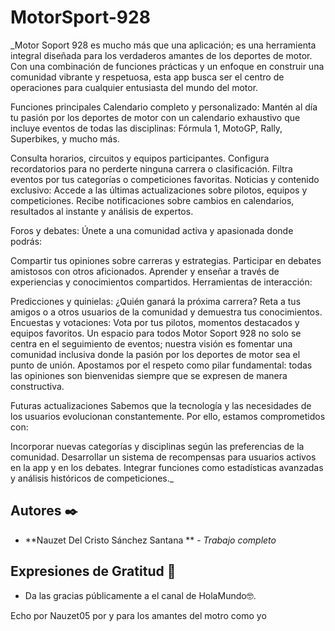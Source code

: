 # MotorSport-928

_Motor Soport 928 es mucho más que una aplicación; es una herramienta integral diseñada para los verdaderos amantes de los deportes de motor. Con una combinación de funciones prácticas y un enfoque en construir una comunidad vibrante y respetuosa, esta app busca ser el centro de operaciones para cualquier entusiasta del mundo del motor.

Funciones principales
Calendario completo y personalizado:
Mantén al día tu pasión por los deportes de motor con un calendario exhaustivo que incluye eventos de todas las disciplinas: Fórmula 1, MotoGP, Rally, Superbikes, y mucho más.

Consulta horarios, circuitos y equipos participantes.
Configura recordatorios para no perderte ninguna carrera o clasificación.
Filtra eventos por tus categorías o competiciones favoritas.
Noticias y contenido exclusivo:
Accede a las últimas actualizaciones sobre pilotos, equipos y competiciones. Recibe notificaciones sobre cambios en calendarios, resultados al instante y análisis de expertos.

Foros y debates:
Únete a una comunidad activa y apasionada donde podrás:

Compartir tus opiniones sobre carreras y estrategias.
Participar en debates amistosos con otros aficionados.
Aprender y enseñar a través de experiencias y conocimientos compartidos.
Herramientas de interacción:

Predicciones y quinielas: ¿Quién ganará la próxima carrera? Reta a tus amigos o a otros usuarios de la comunidad y demuestra tus conocimientos.
Encuestas y votaciones: Vota por tus pilotos, momentos destacados y equipos favoritos.
Un espacio para todos
Motor Soport 928 no solo se centra en el seguimiento de eventos; nuestra visión es fomentar una comunidad inclusiva donde la pasión por los deportes de motor sea el punto de unión. Apostamos por el respeto como pilar fundamental: todas las opiniones son bienvenidas siempre que se expresen de manera constructiva.

Futuras actualizaciones
Sabemos que la tecnología y las necesidades de los usuarios evolucionan constantemente. Por ello, estamos comprometidos con:

Incorporar nuevas categorías y disciplinas según las preferencias de la comunidad.
Desarrollar un sistema de recompensas para usuarios activos en la app y en los debates.
Integrar funciones como estadísticas avanzadas y análisis históricos de competiciones._


## Autores ✒️

* **Nauzet Del Cristo Sánchez Santana ** - *Trabajo completo* 

## Expresiones de Gratitud 🎁

* Da las gracias públicamente a el canal de HolaMundo🤓.


Echo por Nauzet05 por y para los amantes del motro como yo
